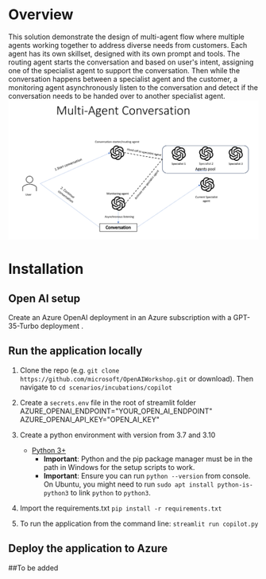 # Overview
This solution demonstrate the design of multi-agent flow where multiple agents working together to address diverse needs from customers. Each agent has its own skillset, designed with its own prompt and tools.
The routing agent starts the conversation and based on user's intent, assigning one of the specialist agent to support the conversation.
Then while the conversation happens between a specialist agent and the customer, a monitoring agent asynchronously listen to the conversation and detect if the conversation needs to be handed over to another specialist agent.
![multi-agent conversation](media/mult-agent.png)
# Installation 
## Open AI setup
Create an Azure OpenAI deployment in an Azure subscription with a GPT-35-Turbo deployment .
## Run the application locally
1. Clone the repo (e.g. ```git clone https://github.com/microsoft/OpenAIWorkshop.git``` or download). Then navigate to ```cd scenarios/incubations/copilot```
2. Create a `secrets.env` file in the root of streamlit folder
    AZURE_OPENAI_ENDPOINT="YOUR_OPEN_AI_ENDPOINT"
    AZURE_OPENAI_API_KEY="OPEN_AI_KEY"

3. Create a python environment with version from 3.7 and 3.10
    - [Python 3+](https://www.python.org/downloads/)
        - **Important**: Python and the pip package manager must be in the path in Windows for the setup scripts to work.
        - **Important**: Ensure you can run `python --version` from console. On Ubuntu, you might need to run `sudo apt install python-is-python3` to link `python` to `python3`. 
4. Import the requirements.txt `pip install -r requirements.txt`
5. To run the application from the command line: `streamlit run copilot.py`
## Deploy the application to Azure 
##To be added



